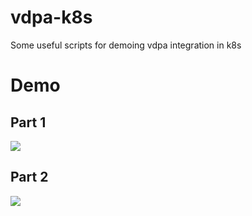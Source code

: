 # vdpa-k8s
Some useful scripts for demoing vdpa integration in k8s

# Demo

## Part 1
<a href="https://asciinema.org/a/8l7taapr2vqZTDpzv5iBJTL6W" target="_blank"><img src="https://asciinema.org/a/8l7taapr2vqZTDpzv5iBJTL6W.svg" /></a>

## Part 2
<a href="https://asciinema.org/a/zw8dTj7Nltnk1t80rhE4Tvd5d" target="_blank"><img src="https://asciinema.org/a/zw8dTj7Nltnk1t80rhE4Tvd5d.svg" /></a>
